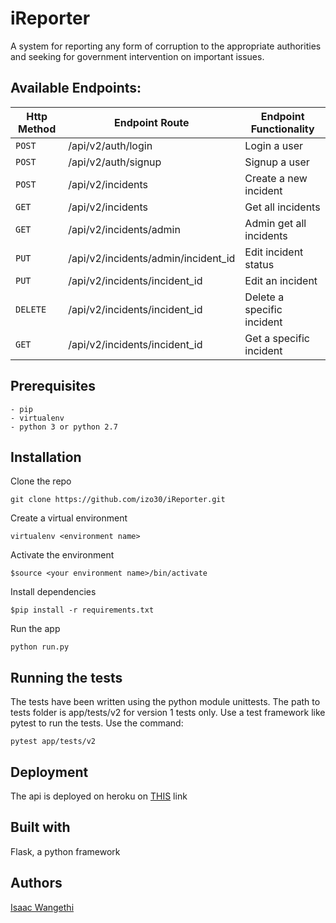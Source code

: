 # iReporter

A system for reporting any form of corruption to the appropriate authorities and seeking for government intervention on important issues.

## Available Endpoints:

| Http Method | Endpoint Route | Endpoint Functionality
| --- | --- | --- |
| `POST` | /api/v2/auth/login | Login a user |
| `POST` | /api/v2/auth/signup | Signup a user |
| `POST` | /api/v2/incidents | Create a new incident |
| `GET` | /api/v2/incidents | Get all incidents |
| `GET` | /api/v2/incidents/admin | Admin get all incidents |
| `PUT` | /api/v2/incidents/admin/incident_id | Edit incident status |
| `PUT` | /api/v2/incidents/incident_id | Edit an incident |
| `DELETE` | /api/v2/incidents/incident_id | Delete a specific incident |
| `GET` | /api/v2/incidents/incident_id | Get a specific incident |

## Prerequisites

```
- pip
- virtualenv
- python 3 or python 2.7
```

## Installation
Clone the repo
```
git clone https://github.com/izo30/iReporter.git
```
Create a virtual environment
```
virtualenv <environment name>
```
Activate the environment
```
$source <your environment name>/bin/activate
```
Install dependencies
```
$pip install -r requirements.txt
```
Run the app
```
python run.py
```

## Running the tests
The tests have been written using the python module unittests. The path to tests folder is app/tests/v2 for version 1 tests only. Use a test framework like pytest to run the tests. Use the command:
```
pytest app/tests/v2
```

## Deployment
The api is deployed on heroku on [THIS](https://kbucket-api-heroku-ireporter.herokuapp.com/api/v2/ "Heroku Link") link

## Built with
Flask, a python framework

## Authors
[Isaac Wangethi](https://github.com/izo30 "Isaac Wangethi")
